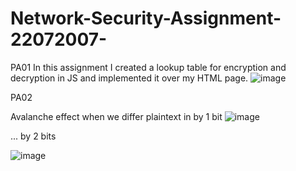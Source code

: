 # Network-Security-Assignment-22072007-

PA01
In this assignment I created a lookup table for encryption and decryption in JS and implemented it over my HTML page. 
![image](https://user-images.githubusercontent.com/63931468/215265352-681f12bc-e85e-4db4-a078-09b2715100cd.png)




PA02

Avalanche effect when we differ plaintext in by 1 bit
![image](https://user-images.githubusercontent.com/63931468/215508154-80c81fc3-084e-48df-9fd0-aac19656a943.png)


... by 2 bits

![image](https://user-images.githubusercontent.com/63931468/215509575-78e448aa-a9ac-496e-8a24-f2fcbdfb0d9f.png)
